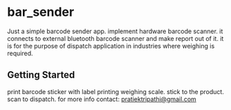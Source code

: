 # bar_sender

Just a simple barcode sender app.
implement hardware barcode scanner.
it connects to external bluetooth barcode scanner and make report out of it.
it is for the purpose of dispatch application in industries where weighing is required.

## Getting Started

print barcode sticker with label printing weighing scale.
stick to the product.
scan to dispatch.
for more info contact: <pratiektripathi@gmail.com>
